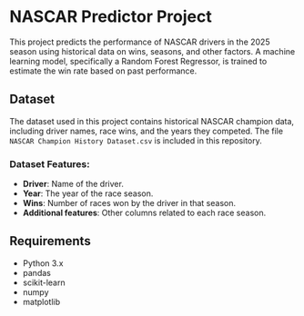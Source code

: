 # NASCAR Predictor Project

This project predicts the performance of NASCAR drivers in the 2025 season using historical data on wins, seasons, and other factors. A machine learning model, specifically a Random Forest Regressor, is trained to estimate the win rate based on past performance.

## Dataset

The dataset used in this project contains historical NASCAR champion data, including driver names, race wins, and the years they competed. The file `NASCAR Champion History Dataset.csv` is included in this repository.

### Dataset Features:
- **Driver**: Name of the driver.
- **Year**: The year of the race season.
- **Wins**: Number of races won by the driver in that season.
- **Additional features**: Other columns related to each race season.

## Requirements

- Python 3.x
- pandas
- scikit-learn
- numpy
- matplotlib


